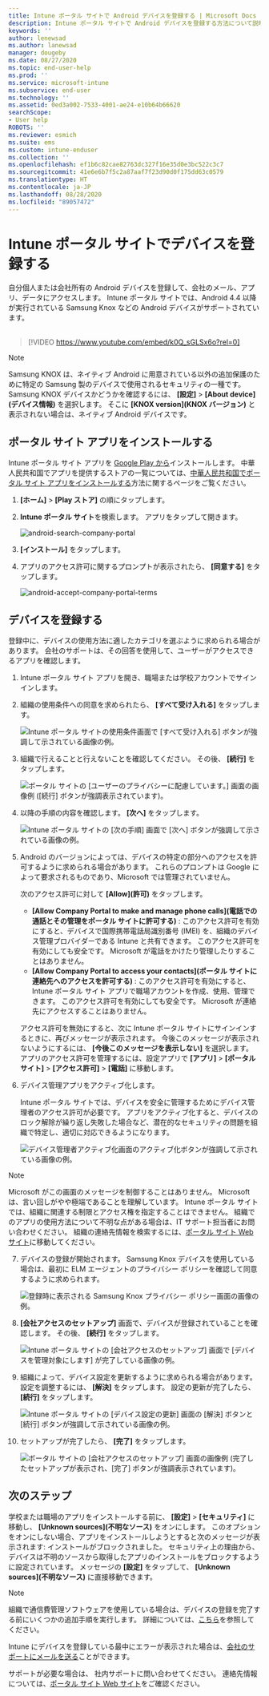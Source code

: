```yaml
---
title: Intune ポータル サイトで Android デバイスを登録する | Microsoft Docs
description: Intune ポータル サイトで Android デバイスを登録する方法について説明します
keywords: ''
author: lenewsad
ms.author: lanewsad
manager: dougeby
ms.date: 08/27/2020
ms.topic: end-user-help
ms.prod: ''
ms.service: microsoft-intune
ms.subservice: end-user
ms.technology: ''
ms.assetid: 0ed3a002-7533-4001-ae24-e10b64b66620
searchScope:
- User help
ROBOTS: ''
ms.reviewer: esmich
ms.suite: ems
ms.custom: intune-enduser
ms.collection: ''
ms.openlocfilehash: ef1b6c82cae82763dc327f16e35d0e3bc522c3c7
ms.sourcegitcommit: 41e6e6b7f5c2a87aaf7f23d90d0f175dd63c0579
ms.translationtype: HT
ms.contentlocale: ja-JP
ms.lasthandoff: 08/28/2020
ms.locfileid: "89057472"
---
```

# <a name="enroll-your-device-with-company-portal"></a>Intune ポータル サイトでデバイスを登録する  
自分個人または会社所有の Android デバイスを登録して、会社のメール、アプリ、データにアクセスします。 Intune ポータル サイトでは、Android 4.4 以降が実行されている Samsung Knox などの Android デバイスがサポートされています。  
</br>
> [!VIDEO https://www.youtube.com/embed/k0Q_sGLSx6o?rel=0]

> [!NOTE]
> Samsung KNOX は、ネイティブ Android に用意されている以外の追加保護のために特定の Samsung 製のデバイスで使用されるセキュリティの一種です。 Samsung KNOX デバイスかどうかを確認するには、 **[設定]**  >  **[About device]\(デバイス情報\)** を選択します。 そこに **[KNOX version]\(KNOX バージョン\)** と表示されない場合は、ネイティブ Android デバイスです。  

## <a name="install-company-portal-app"></a>ポータル サイト アプリをインストールする  
Intune ポータル サイト アプリを [Google Play から](https://play.google.com/store/apps/details?id=com.microsoft.windowsintune.companyportal)インストールします。 中華人民共和国でアプリを提供するストアの一覧については、[中華人民共和国でポータル サイト アプリをインストールする](install-company-portal-android-china.md)方法に関するページをご覧ください。

1. **[ホーム]**  >  **[Play ストア]** の順にタップします。

2. **Intune ポータル サイト**を検索します。 アプリをタップして開きます。 

    ![android-search-company-portal](./media/and-cpinstall-1-search-cp.png)

4. **[インストール]** をタップします。

5. アプリのアクセス許可に関するプロンプトが表示されたら、 **[同意する]** をタップします。  

    ![android-accept-company-portal-terms](./media/and-cpinstall-3-cp-accept.png)

## <a name="enroll-device"></a>デバイスを登録する  
登録中に、デバイスの使用方法に適したカテゴリを選ぶように求められる場合があります。 会社のサポートは、その回答を使用して、ユーザーがアクセスできるアプリを確認します。  

1. Intune ポータル サイト アプリを開き、職場または学校アカウントでサインインします。  

2. 組織の使用条件への同意を求められたら、 **[すべて受け入れる]** をタップします。  

   ![Intune ポータル サイトの使用条件画面で [すべて受け入れる] ボタンが強調して示されている画像の例。](./media/accept-terms-1911.png)  


3. 組織で行えることと行えないことを確認してください。 その後、 **[続行]** をタップします。


    ![ポータル サイトの [ユーザーのプライバシーに配慮しています。] 画面の画像例 ([続行] ボタンが強調表示されています)。](./media/android-privacy-screen-1911.png)  
4. 以降の手順の内容を確認します。 **[次へ]** をタップします。  

    ![Intune ポータル サイトの [次の手順] 画面で [次へ] ボタンが強調して示されている画像の例。](./media/android-whats-next-1911.png)  


5. Android のバージョンによっては、デバイスの特定の部分へのアクセスを許可するように求められる場合があります。 これらのプロンプトは Google によって要求されるものであり、Microsoft では管理されていません。  

    次のアクセス許可に対して **[Allow]\(許可\)** をタップします。  
    * **[Allow Company Portal to make and manage phone calls]\(電話での通話とその管理をポータル サイトに許可する\)** : このアクセス許可を有効にすると、デバイスで国際携帯電話局識別番号 (IMEI) を、組織のデバイス管理プロバイダーである Intune と共有できます。 このアクセス許可を有効にしても安全です。 Microsoft が電話をかけたり管理したりすることはありません。  
    * **[Allow Company Portal to access your contacts]\(ポータル サイトに連絡先へのアクセスを許可する\)** : このアクセス許可を有効にすると、Intune ポータル サイト アプリで職場アカウントを作成、使用、管理できます。  このアクセス許可を有効にしても安全です。 Microsoft が連絡先にアクセスすることはありません。 

    アクセス許可を無効にすると、次に Intune ポータル サイトにサインインするときに、再びメッセージが表示されます。 今後このメッセージが表示されないようにするには、 **[今後このメッセージを表示しない]** を選択します。 アプリのアクセス許可を管理するには、設定アプリで **[アプリ]**  >  **[ポータル サイト]**  >  **[アクセス許可]**  >  **[電話]** に移動します。  

6. デバイス管理アプリをアクティブ化します。 

    Intune ポータル サイトでは、デバイスを安全に管理するためにデバイス管理者のアクセス許可が必要です。 アプリをアクティブ化すると、デバイスのロック解除が繰り返し失敗した場合など、潜在的なセキュリティの問題を組織で特定し、適切に対応できるようになります。  

    ![デバイス管理者アクティブ化画面のアクティブ化ボタンが強調して示されている画像の例。](./media/activate-device-administrator-1911.png)  

> [!NOTE]
> Microsoft がこの画面のメッセージを制御することはありません。 Microsoft は、言い回しがやや極端であることを理解しています。 Intune ポータル サイトでは、組織に関連する制限とアクセス権を指定することはできません。 組織でのアプリの使用方法について不明な点がある場合は、IT サポート担当者にお問い合わせください。 組織の連絡先情報を検索するには、[ポータル サイト Web サイト](https://go.microsoft.com/fwlink/?linkid=2010980)に移動してください。  


7. デバイスの登録が開始されます。 Samsung Knox デバイスを使用している場合は、最初に ELM エージェントのプライバシー ポリシーを確認して同意するように求められます。   

    ![登録時に表示される Samsung Knox プライバシー ポリシー画面の画像の例。](./media/and-enroll-7-knox-privacy-policy.png)  

8. **[会社アクセスのセットアップ]** 画面で、デバイスが登録されていることを確認します。 その後、 **[続行]** をタップします。  

    ![Intune ポータル サイトの [会社アクセスのセットアップ] 画面で [デバイスを管理対象にします] が完了している画像の例。](./media/update-settings-1911.png)  

9. 組織によって、デバイス設定を更新するように求められる場合があります。 設定を調整するには、 **[解決]** をタップします。 設定の更新が完了したら、 **[続行]** をタップします。  

   ![Intune ポータル サイトの [デバイス設定の更新] 画面の [解決] ボタンと [続行] ボタンが強調して示されている画像の例。](./media/resolve-settings-1911.png)  

10. セットアップが完了したら、 **[完了]** をタップします。    

    ![ポータル サイトの [会社アクセスのセットアップ] 画面の画像例 (完了したセットアップが表示され、[完了] ボタンが強調表示されています)。](./media/android-enrollment-done-1911.png) 

## <a name="next-steps"></a>次のステップ  

学校または職場のアプリをインストールする前に、 **[設定]**  >  **[セキュリティ]** に移動し、 **[Unknown sources]\(不明なソース\)** をオンにします。 このオプションをオンにしない場合、アプリをインストールしようとすると次のメッセージが表示されます: インストールがブロックされました。 セキュリティ上の理由から、デバイスは不明のソースから取得したアプリのインストールをブロックするように設定されています。 メッセージの **[設定]** をタップして、 **[Unknown sources]\(不明なソース\)** に直接移動できます。  

> [!Note]
> 組織で通信費管理ソフトウェアを使用している場合は、デバイスの登録を完了する前にいくつかの追加手順を実行します。 詳細については、[こちら](enroll-your-device-with-telecom-expense-management-android.md)を参照してください。

Intune にデバイスを登録している最中にエラーが表示された場合は、[会社のサポートにメールを送る](send-logs-to-your-it-admin-by-email-android.md)ことができます。  

サポートが必要な場合は、 社内サポートに問い合わせてください。 連絡先情報については、[ポータル サイト Web サイト](https://go.microsoft.com/fwlink/?linkid=2010980)をご確認ください。  